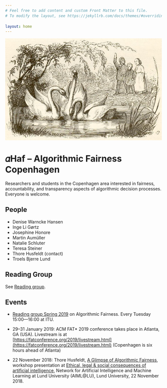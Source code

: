 ```yaml
---
# Feel free to add content and custom Front Matter to this file.
# To modify the layout, see https://jekyllrb.com/docs/themes/#overriding-theme-defaults

layout: home
---
```


<p align="center">
<img src="Duckling_03.jpg" />
</p>

# 𝛼Haf – Algorithmic Fairness Copenhagen 

Researchers and students in the Copenhagen area interested in fairness, accountability, and transparency aspects of algorithmic decision processes. Everyone is welcome.

## People

- Denise Warncke Hansen
- Inge Li Gørtz
- Josephine Honore
- Martin Aumüller
- Natalie Schluter
- Teresa Steiner
- Thore Husfeldt (contact)
- Troels Bjerre Lund

## Reading Group

See [Reading group](./readinggroup2019/).

## Events

- [Reading group Spring 2019](./readinggroup2019/) on Algorithmic Fairness. Every Tuesday 15:00&mdash;16:00 at ITU.

- 29–31 January 2019: ACM FAT\* 2019 conference takes place in Atlanta, GA (USA). Livestream is at [https://fatconference.org/2019/livestream.html](https://fatconference.org/2019/livestream.html) (Copenhagen is six hours ahead of Atlanta)

- 22 November 2018: Thore Husfeldt, [A Glimpse of Algorithmic Fairness](https://thorehusfeldt.com/2018/11/23/a-glimpse-of-algorithmic-fairness/), workshop presentation at [Ethical, legal & social consequences of artificial intelligence](http://aiml.lu.se/events/?event=ethical-legal-social-consequences-of-artificial-intelligence-aimllu-workshop), Network for Artificial Intelligence and Machine Learning at Lund University (AIML@LU), Lund University, 22 November 2018.
